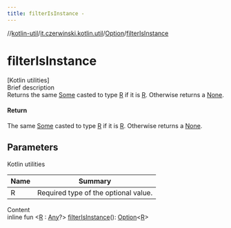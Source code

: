 ```yaml
---
title: filterIsInstance -
---
```

//[kotlin-util](../../index.md)/[it.czerwinski.kotlin.util](../index.md)/[Option](index.md)/[filterIsInstance](filter-is-instance.md)



# filterIsInstance  
[Kotlin utilities]  
Brief description  
Returns the same [Some](../-some/index.md) casted to type [R]() if it is [R](). Otherwise returns a [None](../-none/index.md).  
  


#### Return  
The same [Some](../-some/index.md) casted to type [R]() if it is [R](). Otherwise returns a [None](../-none/index.md).  
  


## Parameters  
  
Kotlin utilities  
  
|  Name|  Summary| 
|---|---|
| R| Required type of the optional value.
  
  
Content  
inline fun <[R](filter-is-instance.md) : [Any](https://kotlinlang.org/api/latest/jvm/stdlib/kotlin/-any/index.html)?> [filterIsInstance](filter-is-instance.md)(): [Option](index.md)<[R](filter-is-instance.md)>  



